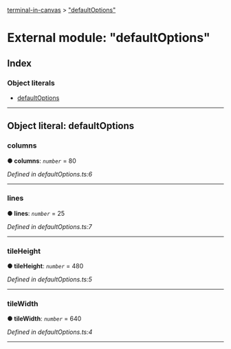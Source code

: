 [terminal-in-canvas](../README.md) > ["defaultOptions"](../modules/_defaultoptions_.md)



# External module: "defaultOptions"

## Index

### Object literals

* [defaultOptions](_defaultoptions_.md#defaultoptions)



---
<a id="defaultoptions"></a>

## Object literal: defaultOptions


<a id="defaultoptions.columns"></a>

###  columns

**●  columns**:  *`number`*  = 80

*Defined in defaultOptions.ts:6*





___
<a id="defaultoptions.lines"></a>

###  lines

**●  lines**:  *`number`*  = 25

*Defined in defaultOptions.ts:7*





___
<a id="defaultoptions.tileheight"></a>

###  tileHeight

**●  tileHeight**:  *`number`*  = 480

*Defined in defaultOptions.ts:5*





___
<a id="defaultoptions.tilewidth"></a>

###  tileWidth

**●  tileWidth**:  *`number`*  = 640

*Defined in defaultOptions.ts:4*





___


